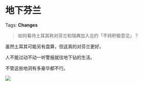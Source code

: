 # 地下芬兰

Tags: **Changes**

> 如何看待土耳其称对芬兰和瑞典加入北约「不持积极意见」？



虽然土耳其可能另有盘算，但这真的对芬兰更好。

人不能过动不动一听警报就往地下钻的生活。

不管这些地洞有多豪华都不行。

![](https://pic1.zhimg.com/50/v2-7aa6a768ccb822b010410e492a336112_720w.jpg?source=1940ef5c)

